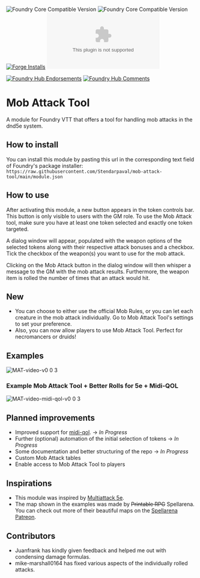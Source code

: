 ![Foundry Core Compatible Version](https://img.shields.io/badge/dynamic/json.svg?url=https%3A%2F%2Fraw.githubusercontent.com%2FStendarpaval%2Fmob-attack-tool%2Fmaster%2Fmodule.json&label=Module%20Version&query=$.version&colorB=blue)
![Foundry Core Compatible Version](https://img.shields.io/badge/dynamic/json.svg?url=https%3A%2F%2Fraw.githubusercontent.com%2FStendarpaval%2Fmob-attack-tool%2Fmaster%2Fmodule.json&label=Foundry%20Version&query=$.compatibleCoreVersion&colorB=orange) [![Forge Installs](https://img.shields.io/badge/dynamic/json?label=Forge%20Installs&query=package.installs&suffix=%25&url=https%3A%2F%2Fforge-vtt.com%2Fapi%2Fbazaar%2Fpackage%2Fmob-attack-tool&colorB=4aa94a)](https://forge-vtt.com/bazaar#package=mob-attack-tool) ![Latest Release Download Count](https://img.shields.io/github/downloads/Stendarpaval/mob-attack-tool/latest/module.zip)

[![Foundry Hub Endorsements](https://img.shields.io/endpoint?logoColor=white&url=https%3A%2F%2Fwww.foundryvtt-hub.com%2Fwp-json%2Fhubapi%2Fv1%2Fpackage%2Fmob-attack-tool%2Fshield%2Fendorsements)](https://www.foundryvtt-hub.com/package/mob-attack-tool/) [![Foundry Hub Comments](https://img.shields.io/endpoint?logoColor=white&url=https%3A%2F%2Fwww.foundryvtt-hub.com%2Fwp-json%2Fhubapi%2Fv1%2Fpackage%2Fmob-attack-tool%2Fshield%2Fcomments)](https://www.foundryvtt-hub.com/package/mob-attack-tool/)

# Mob Attack Tool
A module for Foundry VTT that offers a tool for handling mob attacks in the dnd5e system.

## How to install
You can install this module by pasting this url in the corresponding text field of Foundry's package installer: `https://raw.githubusercontent.com/Stendarpaval/mob-attack-tool/main/module.json`

## How to use
After activating this module, a new button appears in the token controls bar. This button is only visible to users with the GM role. To use the Mob Attack tool, make sure you have at least one token selected and exactly one token targeted. 

A dialog window will appear, populated with the weapon options of the selected tokens along with their respective attack bonuses and a checkbox. Tick the checkbox of the weapon(s) you want to use for the mob attack. 

Clicking on the Mob Attack button in the dialog window will then whisper a message to the GM with the mob attack results. Furthermore, the weapon item is rolled the number of times that an attack would hit.

## New

* You can choose to either use the official Mob Rules, or you can let each creature in the mob attack individually. Go to Mob Attack Tool's settings to set your preference.
* Also, you can now allow players to use Mob Attack Tool. Perfect for necromancers or druids!

## Examples

![MAT-video-v0 0 3](https://user-images.githubusercontent.com/17188192/110196581-c81b2f00-7e45-11eb-908a-f0fd73567e10.gif)

### Example Mob Attack Tool + Better Rolls for 5e + Midi-QOL

![MAT-video-midi-qol-v0 0 3](https://user-images.githubusercontent.com/17188192/110196624-0fa1bb00-7e46-11eb-9ec1-ade1ef8dff96.gif)

## Planned improvements
* Improved support for [midi-qol](https://gitlab.com/tposney/midi-qol). -> _In Progress_
* Further (optional) automation of the initial selection of tokens -> _In Progress_
* Some documentation and better structuring of the repo -> _In Progress_
* Custom Mob Attack tables
* Enable access to Mob Attack Tool to players

## Inspirations
* This module was inspired by [Multiattack 5e](https://github.com/jessev14/Multiattack-5e).
* The map shown in the examples was made by ~~Printable RPG~~ Spellarena. You can check out more of their beautiful maps on the [Spellarena Patreon](https://www.patreon.com/m/spellarena). 

## Contributors
* Juanfrank has kindly given feedback and helped me out with condensing damage formulas.
* mike-marshall0164 has fixed various aspects of the individually rolled attacks. 
